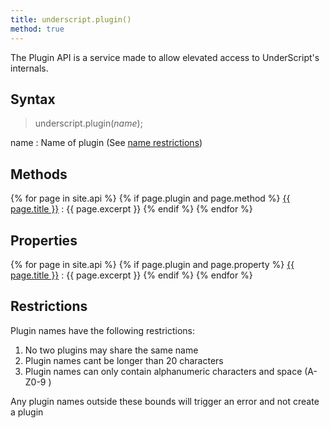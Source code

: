 ```yaml
---
title: underscript.plugin()
method: true
---
```

The Plugin API is a service made to allow elevated access to UnderScript's internals.

## Syntax
> underscript.plugin(*name*);

name
: Name of plugin (See [name restrictions](#restrictions))

## Methods
{% for page in site.api %}
  {% if page.plugin and page.method %}
<a href="{{ page.url }}">{{ page.title }}</a>
: {{ page.excerpt }}
  {% endif %}
{% endfor %}

## Properties
{% for page in site.api %}
  {% if page.plugin and page.property %}
<a href="{{ page.url }}">{{ page.title }}</a>
: {{ page.excerpt }}
  {% endif %}
{% endfor %}

## Restrictions
Plugin names have the following restrictions:

1. No two plugins may share the same name
2. Plugin names cant be longer than 20 characters
3. Plugin names can only contain alphanumeric characters and space (A-Z0-9 )

Any plugin names outside these bounds will trigger an error and not create a plugin
